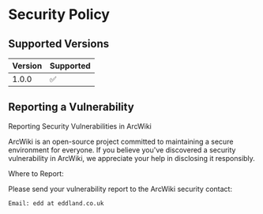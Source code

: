 # Security Policy

## Supported Versions

| Version | Supported          |
| ------- | ------------------ |
| 1.0.0   | :white_check_mark: |


## Reporting a Vulnerability

Reporting Security Vulnerabilities in ArcWiki

ArcWiki is an open-source project committed to maintaining a secure environment for everyone. If you believe you've discovered a security vulnerability in ArcWiki, we appreciate your help in disclosing it responsibly.

Where to Report:

Please send your vulnerability report to the ArcWiki security contact:

    Email: edd at eddland.co.uk




